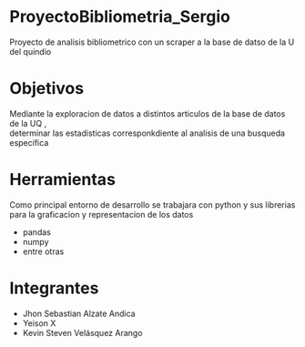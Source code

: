 # ProyectoBibliometria_Sergio
Proyecto de analisis bibliometrico con un scraper a la base de datso de la U del quindio

# Objetivos
Mediante la exploracion de datos a distintos articulos de la base de datos de la UQ ,  
determinar las estadisticas corresponkdiente al analisis de una busqueda especifica


# Herramientas
Como principal entorno de desarrollo se trabajara con python y sus librerias para la graficacion y representacion de los datos
- pandas
- numpy 
- entre otras

# Integrantes
- Jhon Sebastian Alzate Andica
- Yeison X
- Kevin Steven Velásquez Arango
